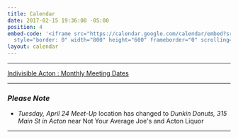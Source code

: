 ```yaml
---
title: Calendar
date: 2017-02-15 19:36:00 -05:00
position: 4
embed-code: '<iframe src="https://calendar.google.com/calendar/embed?src=indivisible.acton.ma%40gmail.com&ctz=America/New_York"
  style="border: 0" width="800" height="600" frameborder="0" scrolling="no"></iframe>'
layout: calendar
---
```


---

[Indivisible Acton : Monthly Meeting Dates](http://www.indivisibleacton.org/events/indivisible-acton-monthly-meetings.html)

---

### *Please Note*

* *Tuesday, April 24 Meet-Up* location has changed to  *Dunkin Donuts, 315 Main St in Acton* near Not Your Average Joe's and Acton Liquor

---